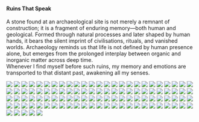 <h4>Ruins That Speak</h4>

A stone found at an archaeological site is not merely a remnant of construction; it is a fragment of enduring memory—both human and geological. Formed through natural processes and later shaped by human hands, it bears the silent imprint of civilisations, rituals, and vanished worlds. Archaeology reminds us that life is not defined by human presence alone, but emerges from the prolonged interplay between organic and inorganic matter across deep time.  
Whenever I find myself before such ruins, my memory and emotions are transported to that distant past, awakening all my senses.

![](1.jpg)
![](2.jpg)
![](3.JPG)
![](4.JPG)
![](5.jpg)
![](6.jpg)
![](7.JPG)
![](8.JPG)
![](9.JPG)
![](10.JPG)
![](11.JPG)
![](12.jpg)
![](13.jpg)
![](14.JPG)
![](15.jpg)
![](16.jpg)
![](17.JPG)
![](18.JPG)
![](19.JPG)
![](20.JPG)
![](21.jpg)
![](22.jpg)
![](23.JPG)
![](24.JPG)
![](25.JPG)
![](26.JPG)
![](27.JPG)
![](28.JPG)
![](29.JPG)
![](30.JPG)
![](31.JPG)
![](32.JPG)
![](33.JPG)
![](34.JPG)
![](35.jpg)
![](36.jpg)
![](37.jpg)
![](38.jpg)
![](39.jpg)
![](40.JPG)
![](41.JPG)
![](42.JPG)
![](43.JPG)
![](44.JPG)
![](45.JPG)
![](46.JPG)
![](47.JPG)
![](48.JPG)
![](49.JPG)
![](50.JPG)
![](51.jpg)
![](52.JPG)
![](53.jpg)
![](54.JPG)
![](55.JPG)
![](56.JPG)
![](57.JPG)
![](58.JPG)
![](59.jpg)
![](60.jpg)
![](61.JPG)
![](62.jpg)
![](63.jpg)
![](64.jpg)
![](65.jpg)
![](66.jpg)
![](67.JPG)
![](68.JPG)
![](69.JPG)
![](70.JPG)
![](71.jpg)
![](72.jpg)
![](73.JPG)
![](74.jpg)
![](75.jpg)
![](76.jpg)
![](77.jpg)
![](78.jpg)
![](79.jpg)
![](80.jpg)
![](81.jpg)
![](82.jpg)
![](83.jpg)
![](84.jpg)
![](85.jpg)
![](86.jpg)
![](87.jpg)
![](88.jpg)
![](89.jpg)
![](90.jpg)
![](91.jpg)
![](92.jpg)
![](93.jpg)
![](94.jpg)
![](95.jpg)
![](96.jpg)
![](97.jpg)
![](98.jpg)
![](99.jpg)
![](100.jpg)
![](101.jpg)
![](102.jpg)
![](103.jpg)
![](104.jpg)
![](105.jpg)
<p></p>
